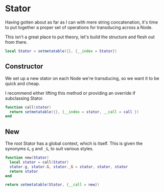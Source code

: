 # Stator


  Having gotten about as far as I can with mere string concatenation, it's 
time to put together a proper set of operations for transducing across a
Node. 


This isn't a great place to put theory, let's build the structure and 
flesh out from there.

```lua
local Stator = setmetatable({}, {__index = Stator})
```
## Constructor

We set up a new stator on each Node we're transducing, so we want it to
be quick and cheap.


I recommend either lifting this method or providing an override if 
subclassing Stator. 

```lua
function call(stator)
  return setmetatable({}, {__index = stator, __call = call })
end
```
## New

The root Stator has a global context, which is itself.  This is given
the synonyms ``G``, ``g`` and ``_G``, to suit various styles. 

```lua
function new(Stator)
  local stator = call(Stator)
  stator.g, stator.G, stator._G = stator, stator, stator
  return stator
end
```
```lua
return setmetatable(Stator, {__call = new})
```
